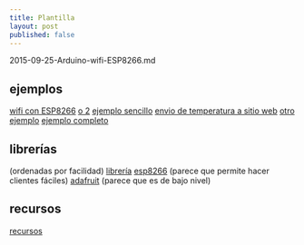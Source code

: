 ```yaml
---
title: Plantilla
layout: post
published: false
---
```

2015-09-25-Arduino-wifi-ESP8266.md


## ejemplos

[wifi con ESP8266](http://www.prometec.net/arduino-wifi/) 
[o 2](http://www.leantec.es/blog/26_Como-conectar-Arduino-a-una-red-WIFi-con-el-m.html)
[ejemplo sencillo](http://allaboutee.com/2014/12/30/esp8266-and-arduino-webserver/)
[envio de temperatura a sitio web](http://www.instructables.com/id/ESP8266-Wifi-Temperature-Logger/)
[otro ejemplo](http://contractorwolf.com/esp8266-wifi-arduino-micro/)
[ejemplo completo](https://harizanov.com/2014/11/esp8266-powered-web-server-led-control-dht22-temperaturehumidity-sensor-reading/)

## librerías 
(ordenadas por facilidad)
[librería](https://github.com/itead/ITEADLIB_Arduino_WeeESP8266)
[esp8266](https://github.com/Diaoul/arduino-ESP8266) (parece que permite hacer clientes fáciles)
[adafruit](https://github.com/adafruit/Adafruit_ESP8266) (parece que es de bajo nivel)

## recursos

[recursos](http://yaab-arduino.blogspot.com.es/2015/03/esp8266-resources.html)